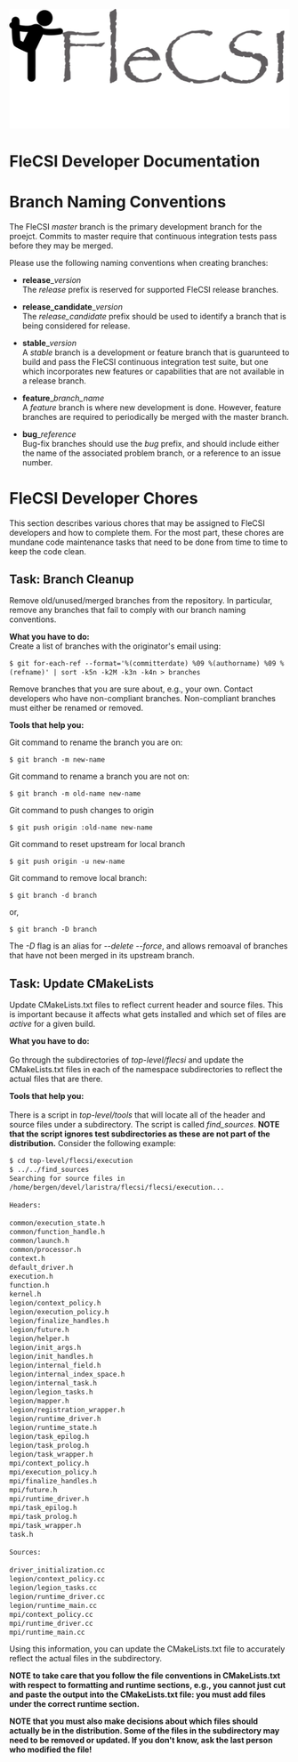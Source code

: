 ![logo](../doc/flecsi.png)

# FleCSI Developer Documentation

# Branch Naming Conventions

The FleCSI *master* branch is the primary development branch for the
proejct. Commits to master require that continuous integration tests
pass before they may be merged.

Please use the following naming conventions when creating branches:

* **release**\_*version*<br>
  The *release* prefix is reserved for supported FleCSI release
  branches.

* **release\_candidate**\_*version*<br>
  The *release\_candidate* prefix should be used to identify a branch that is
  being considered for release.

* **stable**\_*version*<br>
  A *stable* branch is a development or feature branch that is
  guarunteed to build and pass the FleCSI continuous integration test
  suite, but one which incorporates new features or capabilities that
  are not available in a release branch.

* **feature**\_*branch\_name*<br>
  A *feature* branch is where new development is done. However, feature
  branches are required to periodically be merged with the master
  branch.

* **bug**\_*reference*<br>
  Bug-fix branches should use the *bug* prefix, and should include
  either the name of the associated problem branch, or a reference to an
  issue number.

# FleCSI Developer Chores

This section describes various chores that may be assigned to FleCSI
developers and how to complete them. For the most part, these chores are
mundane code maintenance tasks that need to be done from time to time to
keep the code clean.

## Task: Branch Cleanup

Remove old/unused/merged branches from the repository. In particular,
remove any branches that fail to comply with our branch naming
conventions.

**What you have to do:**<br>
Create a list of branches with the originator's email using:
```
$ git for-each-ref --format='%(committerdate) %09 %(authorname) %09 %(refname)' | sort -k5n -k2M -k3n -k4n > branches
```
Remove branches that you are sure about, e.g., your own. Contact
developers who have non-compliant branches. Non-compliant branches must
either be renamed or removed.

**Tools that help you:**<br>

Git command to rename the branch you are on:
```
$ git branch -m new-name
```

Git command to rename a branch you are not on:
```
$ git branch -m old-name new-name
```

Git command to push changes to origin
```
$ git push origin :old-name new-name
```

Git command to reset upstream for local branch
```
$ git push origin -u new-name
```

Git command to remove local branch:
```
$ git branch -d branch
```
or,
```
$ git branch -D branch
```
The *-D* flag is an alias for *--delete --force*, and allows remoaval of
branches that have not been merged in its upstream branch.

## Task: Update CMakeLists

Update CMakeLists.txt files to reflect current header and source
files. This is important because it affects what gets installed and
which set of files are *active* for a given build.

**What you have to do:**<br>  
Go through the subdirectories of *top-level/flecsi* and update the
CMakeLists.txt files in each of the namespace subdirectories to reflect
the actual files that are there.

**Tools that help you:**<br>  
There is a script in *top-level/tools* that will locate all of the
header and source files under a subdirectory. The script is called
*find_sources*. **NOTE that the script ignores test subdirectories as
these are not part of the distribution.** Consider the following
example:

```
$ cd top-level/flecsi/execution
$ ../../find_sources
Searching for source files in /home/bergen/devel/laristra/flecsi/flecsi/execution...

Headers:

common/execution_state.h
common/function_handle.h
common/launch.h
common/processor.h
context.h
default_driver.h
execution.h
function.h
kernel.h
legion/context_policy.h
legion/execution_policy.h
legion/finalize_handles.h
legion/future.h
legion/helper.h
legion/init_args.h
legion/init_handles.h
legion/internal_field.h
legion/internal_index_space.h
legion/internal_task.h
legion/legion_tasks.h
legion/mapper.h
legion/registration_wrapper.h
legion/runtime_driver.h
legion/runtime_state.h
legion/task_epilog.h
legion/task_prolog.h
legion/task_wrapper.h
mpi/context_policy.h
mpi/execution_policy.h
mpi/finalize_handles.h
mpi/future.h
mpi/runtime_driver.h
mpi/task_epilog.h
mpi/task_prolog.h
mpi/task_wrapper.h
task.h

Sources:

driver_initialization.cc
legion/context_policy.cc
legion/legion_tasks.cc
legion/runtime_driver.cc
legion/runtime_main.cc
mpi/context_policy.cc
mpi/runtime_driver.cc
mpi/runtime_main.cc
```

Using this information, you can update the CMakeLists.txt file to
accurately reflect the actual files in the subdirectory.

**NOTE to take care that you follow the file conventions in
CMakeLists.txt with respect to formatting and runtime sections, e.g.,
you cannot just cut and paste the output into the CMakeLists.txt file:
you must add files under the correct runtime section.** 

**NOTE that you must also make decisions about which files should
actually be in the distribution. Some of the files in the subdirectory
may need to be removed or updated. If you don't know, ask the last
person who modified the file!**

<!-- vim: set tabstop=2 shiftwidth=2 expandtab fo=cqt tw=72 : -->
